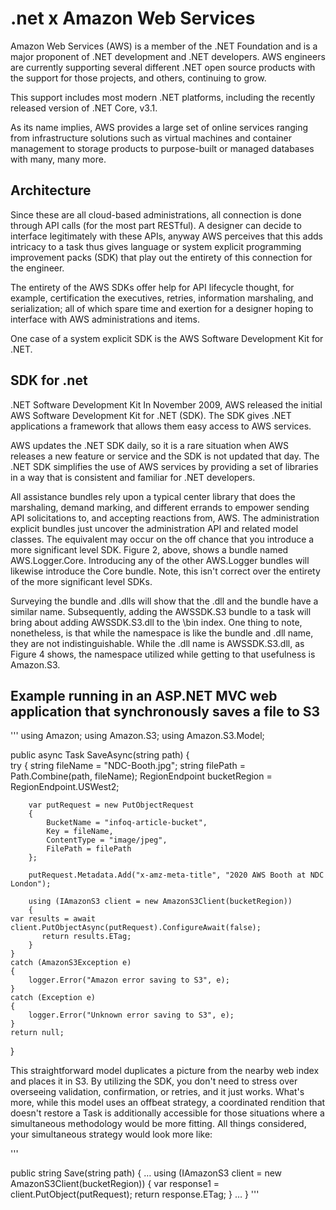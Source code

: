 
# .net x Amazon Web Services 

Amazon Web Services (AWS) is a member of the .NET Foundation and is a major proponent of .NET development and .NET developers.  AWS engineers are currently supporting several different .NET open source products with the support for those projects, and others, continuing to grow. 

This support includes most modern .NET platforms, including the recently released version of .NET Core, v3.1.

As its name implies, AWS provides a large set of online services ranging from infrastructure solutions such as virtual machines and container management to storage products to purpose-built or managed databases with many, many more. 


## Architecture 
Since these are all cloud-based administrations, all connection is done through API calls (for the most part RESTful). A designer can decide to interface legitimately with these APIs, anyway AWS perceives that this adds intricacy to a task thus gives language or system explicit programming improvement packs (SDK) that play out the entirety of this connection for the engineer. 

The entirety of the AWS SDKs offer help for API lifecycle thought, for example, certification the executives, retries, information marshaling, and serialization; all of which spare time and exertion for a designer hoping to interface with AWS administrations and items. 

One case of a system explicit SDK is the AWS Software Development Kit for .NET.

## SDK for .net

.NET Software Development Kit
In November 2009, AWS released the initial AWS Software Development Kit for .NET (SDK).  The SDK gives .NET applications a framework that allows them easy access to AWS services. 

AWS updates the .NET SDK daily, so it is a rare situation when AWS releases a new feature or service and the SDK is not updated that day.  The .NET SDK simplifies the use of AWS services by providing a set of libraries in a way that is consistent and familiar for .NET developers. 

All assistance bundles rely upon a typical center library that does the marshaling, demand marking, and different errands to empower sending API solicitations to, and accepting reactions from, AWS. The administration explicit bundles just uncover the administration API and related model classes. The equivalent may occur on the off chance that you introduce a more significant level SDK. Figure 2, above, shows a bundle named AWS.Logger.Core. Introducing any of the other AWS.Logger bundles will likewise introduce the Core bundle. Note, this isn't correct over the entirety of the more significant level SDKs. 

Surveying the bundle and .dlls will show that the .dll and the bundle have a similar name. Subsequently, adding the AWSSDK.S3 bundle to a task will bring about adding AWSSDK.S3.dll to the \bin index. One thing to note, nonetheless, is that while the namespace is like the bundle and .dll name, they are not indistinguishable. While the .dll name is AWSSDK.S3.dll, as Figure 4 shows, the namespace utilized while getting to that usefulness is Amazon.S3.

## Example running in an ASP.NET MVC web application that synchronously saves a file to S3

'''
using Amazon;
using Amazon.S3;
using Amazon.S3.Model;

public async Task<string> SaveAsync(string path)
{   
    try
    {
        string fileName = "NDC-Booth.jpg";
        string filePath = Path.Combine(path, fileName);
        RegionEndpoint bucketRegion = RegionEndpoint.USWest2;

        var putRequest = new PutObjectRequest
        {
            BucketName = "infoq-article-bucket",
            Key = fileName,
            ContentType = "image/jpeg",
            FilePath = filePath
        };

        putRequest.Metadata.Add("x-amz-meta-title", "2020 AWS Booth at NDC London");

        using (IAmazonS3 client = new AmazonS3Client(bucketRegion))
        {
    var results = await client.PutObjectAsync(putRequest).ConfigureAwait(false);
           return results.ETag;            
        }
    }
    catch (AmazonS3Exception e)
    {
        logger.Error("Amazon error saving to S3", e);
    }
    catch (Exception e)
    {
        logger.Error("Unknown error saving to S3", e);
    }
    return null;
}     

This straightforward model duplicates a picture from the nearby web index and places it in S3. By utilizing the SDK, you don't need to stress over overseeing validation, confirmation, or retries, and it just works. What's more, while this model uses an offbeat strategy, a coordinated rendition that doesn't restore a Task is additionally accessible for those situations where a simultaneous methodology would be more fitting. All things considered, your simultaneous strategy would look more like:

'''

public string Save(string path)
{
…
using (IAmazonS3 client = new AmazonS3Client(bucketRegion))
       {
            var response1 = client.PutObject(putRequest);
            return response.ETag;
       }
	…
}
'''
